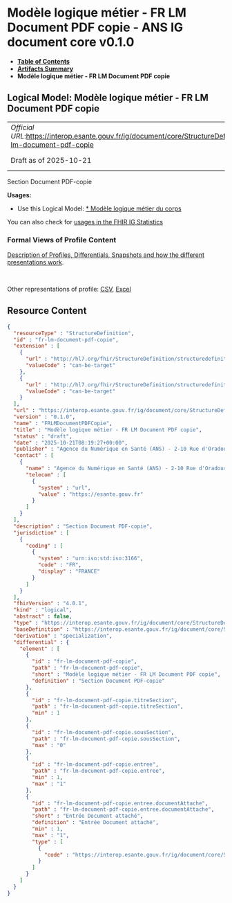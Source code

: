 # Modèle logique métier - FR LM Document PDF copie - ANS IG document core v0.1.0

* [**Table of Contents**](toc.md)
* [**Artifacts Summary**](artifacts.md)
* **Modèle logique métier - FR LM Document PDF copie**

## Logical Model: Modèle logique métier - FR LM Document PDF copie 

| | |
| :--- | :--- |
| *Official URL*:https://interop.esante.gouv.fr/ig/document/core/StructureDefinition/fr-lm-document-pdf-copie | *Version*:0.1.0 |
| Draft as of 2025-10-21 | *Computable Name*:FRLMDocumentPDFCopie |

 
Section Document PDF-copie 

**Usages:**

* Use this Logical Model: [* Modèle logique métier du corps](StructureDefinition-FRLMCorpsDocument.md)

You can also check for [usages in the FHIR IG Statistics](https://packages2.fhir.org/xig/ans.document.fr.core|current/StructureDefinition/fr-lm-document-pdf-copie)

### Formal Views of Profile Content

 [Description of Profiles, Differentials, Snapshots and how the different presentations work](http://build.fhir.org/ig/FHIR/ig-guidance/readingIgs.html#structure-definitions). 

 

Other representations of profile: [CSV](StructureDefinition-fr-lm-document-pdf-copie.csv), [Excel](StructureDefinition-fr-lm-document-pdf-copie.xlsx) 



## Resource Content

```json
{
  "resourceType" : "StructureDefinition",
  "id" : "fr-lm-document-pdf-copie",
  "extension" : [
    {
      "url" : "http://hl7.org/fhir/StructureDefinition/structuredefinition-type-characteristics",
      "valueCode" : "can-be-target"
    },
    {
      "url" : "http://hl7.org/fhir/StructureDefinition/structuredefinition-type-characteristics",
      "valueCode" : "can-be-target"
    }
  ],
  "url" : "https://interop.esante.gouv.fr/ig/document/core/StructureDefinition/fr-lm-document-pdf-copie",
  "version" : "0.1.0",
  "name" : "FRLMDocumentPDFCopie",
  "title" : "Modèle logique métier - FR LM Document PDF copie",
  "status" : "draft",
  "date" : "2025-10-21T08:19:27+00:00",
  "publisher" : "Agence du Numérique en Santé (ANS) - 2-10 Rue d'Oradour-sur-Glane, 75015 Paris",
  "contact" : [
    {
      "name" : "Agence du Numérique en Santé (ANS) - 2-10 Rue d'Oradour-sur-Glane, 75015 Paris",
      "telecom" : [
        {
          "system" : "url",
          "value" : "https://esante.gouv.fr"
        }
      ]
    }
  ],
  "description" : "Section Document PDF-copie",
  "jurisdiction" : [
    {
      "coding" : [
        {
          "system" : "urn:iso:std:iso:3166",
          "code" : "FR",
          "display" : "FRANCE"
        }
      ]
    }
  ],
  "fhirVersion" : "4.0.1",
  "kind" : "logical",
  "abstract" : false,
  "type" : "https://interop.esante.gouv.fr/ig/document/core/StructureDefinition/fr-lm-document-pdf-copie",
  "baseDefinition" : "https://interop.esante.gouv.fr/ig/document/core/StructureDefinition/fr-lm-section",
  "derivation" : "specialization",
  "differential" : {
    "element" : [
      {
        "id" : "fr-lm-document-pdf-copie",
        "path" : "fr-lm-document-pdf-copie",
        "short" : "Modèle logique métier - FR LM Document PDF copie",
        "definition" : "Section Document PDF-copie"
      },
      {
        "id" : "fr-lm-document-pdf-copie.titreSection",
        "path" : "fr-lm-document-pdf-copie.titreSection",
        "min" : 1
      },
      {
        "id" : "fr-lm-document-pdf-copie.sousSection",
        "path" : "fr-lm-document-pdf-copie.sousSection",
        "max" : "0"
      },
      {
        "id" : "fr-lm-document-pdf-copie.entree",
        "path" : "fr-lm-document-pdf-copie.entree",
        "min" : 1,
        "max" : "1"
      },
      {
        "id" : "fr-lm-document-pdf-copie.entree.documentAttache",
        "path" : "fr-lm-document-pdf-copie.entree.documentAttache",
        "short" : "Entrée Document attaché",
        "definition" : "Entrée Document attaché",
        "min" : 1,
        "max" : "1",
        "type" : [
          {
            "code" : "https://interop.esante.gouv.fr/ig/document/core/StructureDefinition/fr-lm-document-attache"
          }
        ]
      }
    ]
  }
}

```

